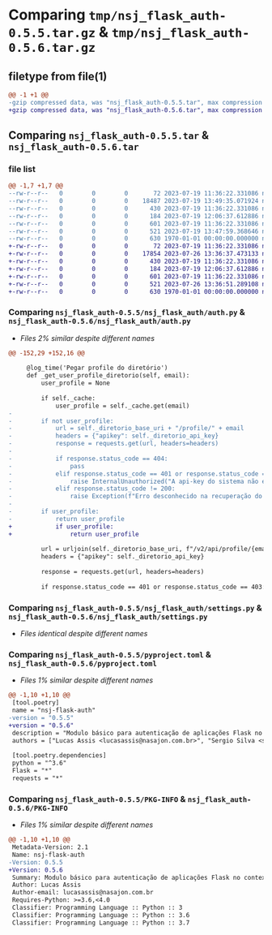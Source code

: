 # Comparing `tmp/nsj_flask_auth-0.5.5.tar.gz` & `tmp/nsj_flask_auth-0.5.6.tar.gz`

## filetype from file(1)

```diff
@@ -1 +1 @@
-gzip compressed data, was "nsj_flask_auth-0.5.5.tar", max compression
+gzip compressed data, was "nsj_flask_auth-0.5.6.tar", max compression
```

## Comparing `nsj_flask_auth-0.5.5.tar` & `nsj_flask_auth-0.5.6.tar`

### file list

```diff
@@ -1,7 +1,7 @@
--rw-r--r--   0        0        0       72 2023-07-19 11:36:22.331086 nsj_flask_auth-0.5.5/nsj_flask_auth/__init__.py
--rw-r--r--   0        0        0    18487 2023-07-19 13:49:35.071924 nsj_flask_auth-0.5.5/nsj_flask_auth/auth.py
--rw-r--r--   0        0        0      430 2023-07-19 11:36:22.331086 nsj_flask_auth-0.5.5/nsj_flask_auth/caching.py
--rw-r--r--   0        0        0      184 2023-07-19 12:06:37.612886 nsj_flask_auth-0.5.5/nsj_flask_auth/exceptions.py
--rw-r--r--   0        0        0      601 2023-07-19 11:36:22.331086 nsj_flask_auth-0.5.5/nsj_flask_auth/settings.py
--rw-r--r--   0        0        0      521 2023-07-19 13:47:59.368646 nsj_flask_auth-0.5.5/pyproject.toml
--rw-r--r--   0        0        0      630 1970-01-01 00:00:00.000000 nsj_flask_auth-0.5.5/PKG-INFO
+-rw-r--r--   0        0        0       72 2023-07-19 11:36:22.331086 nsj_flask_auth-0.5.6/nsj_flask_auth/__init__.py
+-rw-r--r--   0        0        0    17854 2023-07-26 13:36:37.473133 nsj_flask_auth-0.5.6/nsj_flask_auth/auth.py
+-rw-r--r--   0        0        0      430 2023-07-19 11:36:22.331086 nsj_flask_auth-0.5.6/nsj_flask_auth/caching.py
+-rw-r--r--   0        0        0      184 2023-07-19 12:06:37.612886 nsj_flask_auth-0.5.6/nsj_flask_auth/exceptions.py
+-rw-r--r--   0        0        0      601 2023-07-19 11:36:22.331086 nsj_flask_auth-0.5.6/nsj_flask_auth/settings.py
+-rw-r--r--   0        0        0      521 2023-07-26 13:36:51.289108 nsj_flask_auth-0.5.6/pyproject.toml
+-rw-r--r--   0        0        0      630 1970-01-01 00:00:00.000000 nsj_flask_auth-0.5.6/PKG-INFO
```

### Comparing `nsj_flask_auth-0.5.5/nsj_flask_auth/auth.py` & `nsj_flask_auth-0.5.6/nsj_flask_auth/auth.py`

 * *Files 2% similar despite different names*

```diff
@@ -152,29 +152,16 @@
 
     @log_time('Pegar profile do diretório')
     def _get_user_profile_diretorio(self, email):
         user_profile = None
 
         if self._cache:
             user_profile = self._cache.get(email)
-
-        if not user_profile:
-            url = self._diretorio_base_uri + "/profile/" + email
-            headers = {"apikey": self._diretorio_api_key}
-            response = requests.get(url, headers=headers)
-
-            if response.status_code == 404:
-                pass
-            elif response.status_code == 401 or response.status_code == 403:
-                raise InternalUnauthorized("A api-key do sistema não é válida")
-            elif response.status_code != 200:
-                raise Exception(f"Erro desconhecido na recuperação do profile: {response.status_code}. Mensagem: {response.content.decode()}. URL: {url}")
-
-        if user_profile:
-            return user_profile
+            if user_profile:
+                return user_profile
 
         url = urljoin(self._diretorio_base_uri, f"/v2/api/profile/{email}")
         headers = {"apikey": self._diretorio_api_key}
 
         response = requests.get(url, headers=headers)
 
         if response.status_code == 401 or response.status_code == 403:
```

### Comparing `nsj_flask_auth-0.5.5/nsj_flask_auth/settings.py` & `nsj_flask_auth-0.5.6/nsj_flask_auth/settings.py`

 * *Files identical despite different names*

### Comparing `nsj_flask_auth-0.5.5/pyproject.toml` & `nsj_flask_auth-0.5.6/pyproject.toml`

 * *Files 1% similar despite different names*

```diff
@@ -1,10 +1,10 @@
 [tool.poetry]
 name = "nsj-flask-auth"
-version = "0.5.5"
+version = "0.5.6"
 description = "Modulo básico para autenticação de aplicações Flask no contexto da Nasajon"
 authors = ["Lucas Assis <lucasassis@nasajon.com.br>", "Sergio Silva <sergiosilva@nasajon.com.br>"]
 
 [tool.poetry.dependencies]
 python = "^3.6"
 Flask = "*"
 requests = "*"
```

### Comparing `nsj_flask_auth-0.5.5/PKG-INFO` & `nsj_flask_auth-0.5.6/PKG-INFO`

 * *Files 1% similar despite different names*

```diff
@@ -1,10 +1,10 @@
 Metadata-Version: 2.1
 Name: nsj-flask-auth
-Version: 0.5.5
+Version: 0.5.6
 Summary: Modulo básico para autenticação de aplicações Flask no contexto da Nasajon
 Author: Lucas Assis
 Author-email: lucasassis@nasajon.com.br
 Requires-Python: >=3.6,<4.0
 Classifier: Programming Language :: Python :: 3
 Classifier: Programming Language :: Python :: 3.6
 Classifier: Programming Language :: Python :: 3.7
```

